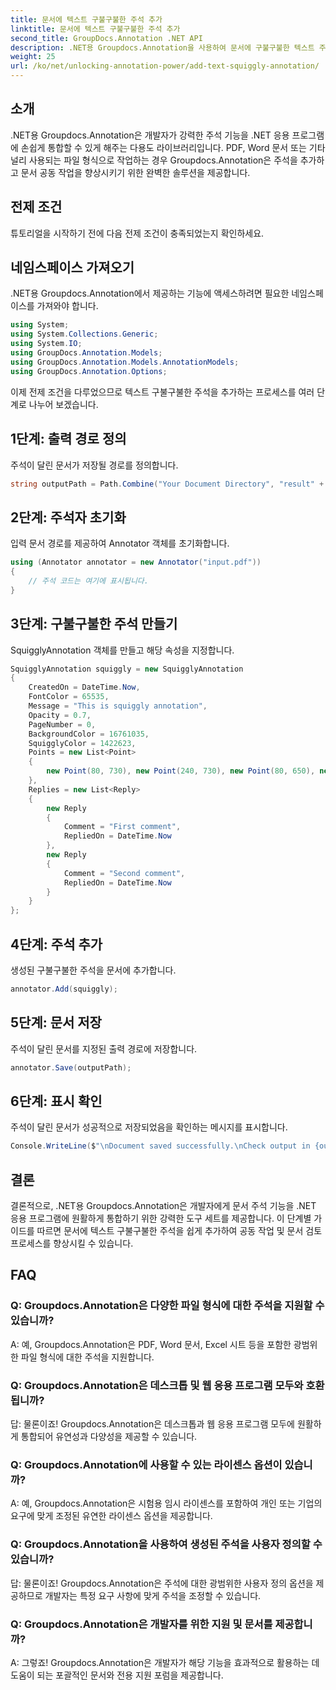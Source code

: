 ```yaml
---
title: 문서에 텍스트 구불구불한 주석 추가
linktitle: 문서에 텍스트 구불구불한 주석 추가
second_title: GroupDocs.Annotation .NET API
description: .NET용 Groupdocs.Annotation을 사용하여 문서에 구불구불한 텍스트 주석을 손쉽게 추가하는 방법을 알아보세요. 협업 및 문서 검토 프로세스를 강화합니다.
weight: 25
url: /ko/net/unlocking-annotation-power/add-text-squiggly-annotation/
---
```

## 소개

.NET용 Groupdocs.Annotation은 개발자가 강력한 주석 기능을 .NET 응용 프로그램에 손쉽게 통합할 수 있게 해주는 다용도 라이브러리입니다. PDF, Word 문서 또는 기타 널리 사용되는 파일 형식으로 작업하는 경우 Groupdocs.Annotation은 주석을 추가하고 문서 공동 작업을 향상시키기 위한 완벽한 솔루션을 제공합니다.

## 전제 조건

튜토리얼을 시작하기 전에 다음 전제 조건이 충족되었는지 확인하세요.

## 네임스페이스 가져오기

.NET용 Groupdocs.Annotation에서 제공하는 기능에 액세스하려면 필요한 네임스페이스를 가져와야 합니다.

```csharp
using System;
using System.Collections.Generic;
using System.IO;
using GroupDocs.Annotation.Models;
using GroupDocs.Annotation.Models.AnnotationModels;
using GroupDocs.Annotation.Options;
```

이제 전제 조건을 다루었으므로 텍스트 구불구불한 주석을 추가하는 프로세스를 여러 단계로 나누어 보겠습니다.

## 1단계: 출력 경로 정의

주석이 달린 문서가 저장될 경로를 정의합니다.

```csharp
string outputPath = Path.Combine("Your Document Directory", "result" + Path.GetExtension("input.pdf"));
```

## 2단계: 주석자 초기화

입력 문서 경로를 제공하여 Annotator 객체를 초기화합니다.

```csharp
using (Annotator annotator = new Annotator("input.pdf"))
{
    // 주석 코드는 여기에 표시됩니다.
}
```

## 3단계: 구불구불한 주석 만들기

SquigglyAnnotation 객체를 만들고 해당 속성을 지정합니다.

```csharp
SquigglyAnnotation squiggly = new SquigglyAnnotation
{
    CreatedOn = DateTime.Now,
    FontColor = 65535,
    Message = "This is squiggly annotation",
    Opacity = 0.7,
    PageNumber = 0,
    BackgroundColor = 16761035,
    SquigglyColor = 1422623,
    Points = new List<Point>
    {
        new Point(80, 730), new Point(240, 730), new Point(80, 650), new Point(240, 650)
    },
    Replies = new List<Reply>
    {
        new Reply
        {
            Comment = "First comment",
            RepliedOn = DateTime.Now
        },
        new Reply
        {
            Comment = "Second comment",
            RepliedOn = DateTime.Now
        }
    }
};
```

## 4단계: 주석 추가

생성된 구불구불한 주석을 문서에 추가합니다.

```csharp
annotator.Add(squiggly);
```

## 5단계: 문서 저장

주석이 달린 문서를 지정된 출력 경로에 저장합니다.

```csharp
annotator.Save(outputPath);
```

## 6단계: 표시 확인

주석이 달린 문서가 성공적으로 저장되었음을 확인하는 메시지를 표시합니다.

```csharp
Console.WriteLine($"\nDocument saved successfully.\nCheck output in {outputPath}.");
```

## 결론

결론적으로, .NET용 Groupdocs.Annotation은 개발자에게 문서 주석 기능을 .NET 응용 프로그램에 원활하게 통합하기 위한 강력한 도구 세트를 제공합니다. 이 단계별 가이드를 따르면 문서에 텍스트 구불구불한 주석을 쉽게 추가하여 공동 작업 및 문서 검토 프로세스를 향상시킬 수 있습니다.

## FAQ

### Q: Groupdocs.Annotation은 다양한 파일 형식에 대한 주석을 지원할 수 있습니까?

A: 예, Groupdocs.Annotation은 PDF, Word 문서, Excel 시트 등을 포함한 광범위한 파일 형식에 대한 주석을 지원합니다.

### Q: Groupdocs.Annotation은 데스크톱 및 웹 응용 프로그램 모두와 호환됩니까?

답: 물론이죠! Groupdocs.Annotation은 데스크톱과 웹 응용 프로그램 모두에 원활하게 통합되어 유연성과 다양성을 제공할 수 있습니다.

### Q: Groupdocs.Annotation에 사용할 수 있는 라이센스 옵션이 있습니까?

A: 예, Groupdocs.Annotation은 시험용 임시 라이센스를 포함하여 개인 또는 기업의 요구에 맞게 조정된 유연한 라이센스 옵션을 제공합니다.

### Q: Groupdocs.Annotation을 사용하여 생성된 주석을 사용자 정의할 수 있습니까?

답: 물론이죠! Groupdocs.Annotation은 주석에 대한 광범위한 사용자 정의 옵션을 제공하므로 개발자는 특정 요구 사항에 맞게 주석을 조정할 수 있습니다.

### Q: Groupdocs.Annotation은 개발자를 위한 지원 및 문서를 제공합니까?

A: 그렇죠! Groupdocs.Annotation은 개발자가 해당 기능을 효과적으로 활용하는 데 도움이 되는 포괄적인 문서와 전용 지원 포럼을 제공합니다.